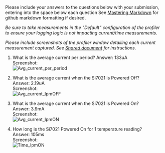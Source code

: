 Please include your answers to the questions below with your submission, entering into the space below each question
See [Mastering Markdown](https://guides.github.com/features/mastering-markdown/) for github markdown formatting if desired.

*Be sure to take measurements in the "Default" configuration of the profiler to ensure your logging logic is not impacting current/time measurements.*

*Please include screenshots of the profiler window detailing each current measurement captured.  See [Shared document](https://docs.google.com/document/d/1Ro9G2Nsr_ZXDhBYJ6YyF9CPivb--6UjhHRmVhDGySag/edit?usp=sharing) for instructions.* 

1. What is the average current per period?
   Answer: 133uA
   <br>Screenshot:  
   ![Avg_current_per_period](../Screenshots/Q1.PNG)  
   
2. What is the average current when the Si7021 is Powered Off?  
   Answer: 2.19uA
   <br>Screenshot:  
   ![Avg_current_lpmOFF](../Screenshots/Q2.PNG)
   
3. What is the average current when the Si7021 is Powered On?  
   Answer: 3.9mA
   <br>Screenshot:  
   ![Avg_current_lpmON](../Screenshots/Q3.PNG)
   
4. How long is the Si7021 Powered On for 1 temperature reading?  
   Answer: 105ms
   <br>Screenshot:  
   ![Time_lpmON](../Screenshots/Q4.PNG)
